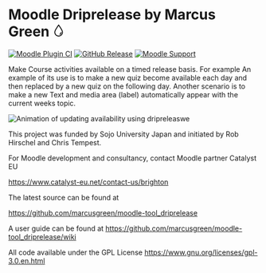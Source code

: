 # Moodle Driprelease by Marcus Green ![Alt text](./pix/icon.png?raw=true "Drip release")

[![Moodle Plugin CI](https://github.com/marcusgreen/moodle-tool_driprelease/actions/workflows/moodle-ci.yml/badge.svg)](https://github.com/marcusgreen/moodle-tool_driprelease/actions/workflows/moodle-ci.yml) [![GitHub Release](https://img.shields.io/github/release/marcusgreen/moodle-tool_driprelease.svg)](https://github.com/marcusgreen//moodle-qtype_gapfill/releases)
[![Moodle Support](https://img.shields.io/badge/Moodle-%3E%3D%204.0-blue)](https://github.com/marcusgreen/moodle-tool_driprelease/actions)

Make Course activities available on a timed release basis. For example An example of its use is to make a new quiz become available each  day and then replaced by a new quiz on the following day. Another scenario is to make a new Text and media area (label) automatically appear with the current weeks topic.


![Animation of updating availability using dripreleaswe](./docs/images/driprelease_demo.gif)

This project was funded by Sojo University Japan and initiated by Rob Hirschel and Chris Tempest.

For Moodle development and consultancy, contact Moodle partner Catalyst EU

https://www.catalyst-eu.net/contact-us/brighton


The latest source can be found at

https://github.com/marcusgreen/moodle-tool_driprelease

A user guide can be found at
https://github.com/marcusgreen/moodle-tool_driprelease/wiki


All code available under the GPL License https://www.gnu.org/licenses/gpl-3.0.en.html
